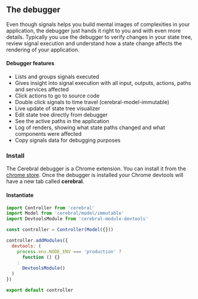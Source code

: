 ## The debugger

Even though signals helps you build mental images of complexities in your application, the debugger just hands it right to you and with even more details. Typically you use the debugger to verify changes in your state tree, review signal execution and understand how a state change affects the rendering of your application.

#### Debugger features

- Lists and groups signals executed
- Gives insight into signal execution with all input, outputs, actions, paths and services affected
- Click actions to go to source code
- Double click signals to time travel (cerebral-model-immutable)
- Live update of state tree visualizer
- Edit state tree directly from debugger
- See the active paths in the application
- Log of renders, showing what state paths changed and what components were affected
- Copy signals data for debugging purposes

### Install
The Cerebral debugger is a Chrome extension. You can install it from the [chrome store](https://chrome.google.com/webstore/detail/cerebral-debugger/ddefoknoniaeoikpgneklcbjlipfedbb). Once the debugger is installed your Chrome devtools will have a new tab called **cerebral**.

#### Instantiate
```javascript
import Controller from 'cerebral'
import Model from 'cerebral/model/immutable'
import DevtoolsModule from 'cerebral-module-devtools'

const controller = Controller(Model({}))

controller.addModules({
  devtools: (
    process.env.NODE_ENV === 'production' ?
      function () {}
    :
      DevtoolsModule()
  )
})

export default controller
```
